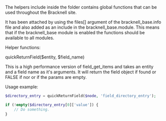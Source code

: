 The helpers include inside the folder contains global functions that can be used
throughout the Bracknell site. 

It has been attached by using the files[] argument of the bracknell_base.info
file and also added as an include in the bracknell_base.module. This means that
if the bracknell_base module is enabled the functions should be available to all
modules.

Helper functions:

quickReturnField($entity, $field_name)

This is a high performance version of field_get_items and takes an entity and
a field name as it's arguments. It will return the field object if found or
FALSE if nor or if the params are empty.

Usage example:

```php
$directory_entry = quickReturnField($node, 'field_directory_entry');

if (!empty($directory_entry[0]['value']) {
    // Do something.
}
```